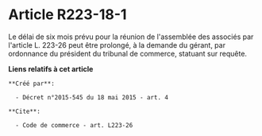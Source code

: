 # Article R223-18-1

Le délai de six mois prévu pour la réunion de l'assemblée des associés par l'article L. 223-26 peut être prolongé, à la
demande du gérant, par ordonnance du président du tribunal de commerce, statuant sur requête.

**Liens relatifs à cet article**

	**Créé par**:

	  - Décret n°2015-545 du 18 mai 2015 - art. 4

	**Cite**:

	  - Code de commerce - art. L223-26
